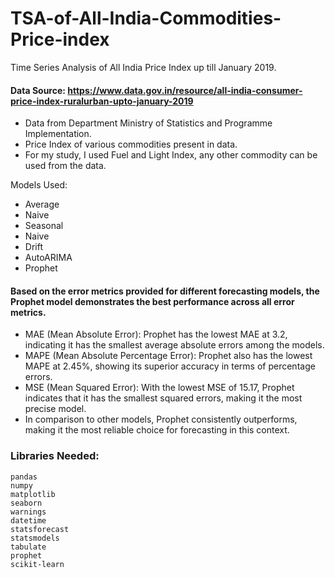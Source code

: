 # TSA-of-All-India-Commodities-Price-index
Time Series Analysis of All India Price Index up till January 2019.

#### Data Source: https://www.data.gov.in/resource/all-india-consumer-price-index-ruralurban-upto-january-2019

- Data from Department Ministry of Statistics and Programme Implementation.
- Price Index of various commodities present in data.
- For my study, I used Fuel and Light Index, any other commodity can be used from the data.

Models Used:
- Average
- Naive
- Seasonal
- Naive
- Drift
- AutoARIMA
- Prophet

#### Based on the error metrics provided for different forecasting models, the Prophet model demonstrates the best performance across all error metrics.

- MAE (Mean Absolute Error): Prophet has the lowest MAE at 3.2, indicating it has the smallest average absolute errors among the models.
- MAPE (Mean Absolute Percentage Error): Prophet also has the lowest MAPE at 2.45%, showing its superior accuracy in terms of percentage errors.
- MSE (Mean Squared Error): With the lowest MSE of 15.17, Prophet indicates that it has the smallest squared errors, making it the most precise model.
- In comparison to other models, Prophet consistently outperforms, making it the most reliable choice for forecasting in this context.

### Libraries Needed:

```text
pandas
numpy
matplotlib
seaborn
warnings
datetime
statsforecast
statsmodels
tabulate
prophet
scikit-learn
```


